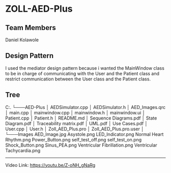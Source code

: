 # ZOLL-AED-Plus


## Team Members
Daniel Kolawole




## Design Pattern
I used the mediator design pattern because i wanted the MainWindow class to be in charge of communicating with the User and the Patient class and restrict communication between the User class and the Patient class.

## Tree
C:.
└───AED-Plus
    │   AEDSimulator.cpp
    │   AEDSimulator.h
    │   AED_Images.qrc
    │   main.cpp
    │   mainwindow.cpp
    │   mainwindow.h
    │   mainwindow.ui
    │   Patient.cpp
    │   Patient.h
    │   README.md
    │   Sequence Diagrams.pdf
    │   State Diagram.pdf
    │   Traceability matrix.pdf
    │   UML.pdf
    │   Use Cases.pdf
    │   User.cpp
    │   User.h
    │   Zoll_AED_Plus.pro
    │   Zoll_AED_Plus.pro.user
    │
    └───Images
            AED_Image.jpg
            Asystole.png
            LED_Indicator.png
            Normal Heart Rhythm.png
            Power_Button.png
            self_test_off.png
            self_test_on.png
            Shock_Button.png
            Sinus_PEA.png
            Ventricular Fibrillation.png
            Ventricular Tachycardia.png


---
Video Link: https://youtu.be/Z-oNH_gNaRg
